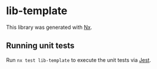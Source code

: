 # lib-template

This library was generated with [Nx](https://nx.dev).

## Running unit tests

Run `nx test lib-template` to execute the unit tests via [Jest](https://jestjs.io).
